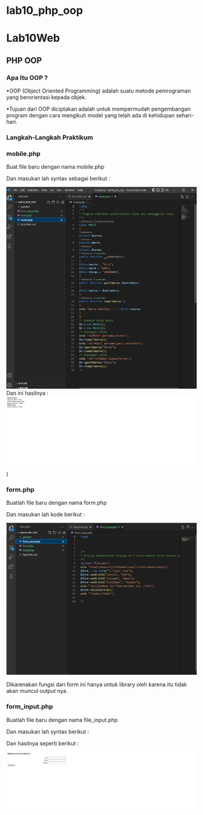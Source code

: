 
# lab10_php_oop
# Lab10Web
## PHP OOP 
### Apa Itu OOP ?
<p>•OOP (Object Oriented Programming) adalah suatu metode
pemrograman yang berorientasi kepada objek.</p>
<p>•Tujuan dari OOP diciptakan adalah untuk mempermudah
pengembangan program dengan cara mengikuti model yang
telah ada di kehidupan sehari-hari.</p>

### Langkah-Langkah Praktikum
### mobile.php
<p>Buat file baru dengan nama mobile.php</p>
<p>Dan masukan lah syntax sebagai berikut :</p>

![gambar](gambar/ss1.png)
Dan ini hasilnya :
![gambar](gambar/ss2.png))
### form.php
<p>Buatlah file baru dengan nama form.php</p>
<p>Dan masukan lah kode berikut :</p>

![gambar3](gambar/ss3.png)
<p>Dikarenakan fungsi dari form ini hanya untuk library oleh karena itu tidak akan muncul output nya.</p>

### form_input.php
<p>Buatlah file baru dengan nama file_input.php</p>
<p>Dan masukan lah syntax berikut :</p>
<p>Dan hasilnya seperti berikut :</p>

![gambar4](gambar/ss4.png)